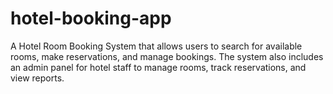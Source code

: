 # hotel-booking-app
A Hotel Room Booking System that allows users to search for available rooms, make reservations, and manage bookings. The system also includes an admin panel for hotel staff to manage rooms, track reservations, and view reports.
